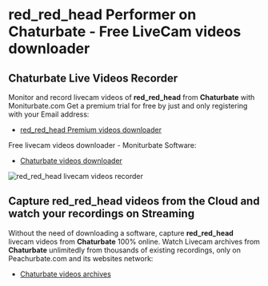 # red_red_head Performer on Chaturbate - Free LiveCam videos downloader

## Chaturbate Live Videos Recorder

Monitor and record livecam videos of **red_red_head** from **Chaturbate** with Moniturbate.com
Get a premium trial for free by just and only registering with your Email address:
* [red_red_head Premium videos downloader](https://moniturbate.com/request-demo-licence-key.html)

Free livecam videos downloader - Moniturbate Software:
* [Chaturbate videos downloader](https://moniturbate.com/moniturbate-download-software.html)

![red_red_head livecam videos recorder](https://peachurnet.com/templates/moniturbate-software.png)


## Capture red_red_head videos from the Cloud and watch your recordings on Streaming

Without the need of downloading a software, capture **red_red_head** livecam videos from **Chaturbate** 100% online.
Watch Livecam archives from **Chaturbate** unlimitedly from thousands of existing recordings, only on Peachurbate.com and its websites network:
* [Chaturbate videos archives](https://peachurnet.com/)